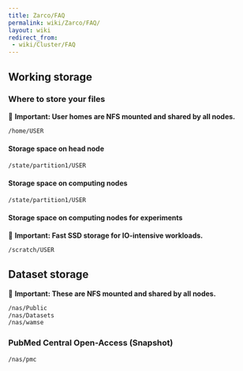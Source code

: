 ```yaml
---
title: Zarco/FAQ
permalink: wiki/Zarco/FAQ/
layout: wiki
redirect_from:
 - wiki/Cluster/FAQ
---
```


Working storage
---------------

### Where to store your files

📖 **Important: User homes are NFS mounted and shared by all nodes.**

```bash
/home/USER
```

#### Storage space on head node

```bash
/state/partition1/USER
```

#### Storage space on computing nodes

```bash
/state/partition1/USER
```

#### Storage space on computing nodes for experiments

📖 **Important: Fast SSD storage for IO-intensive workloads.**

```bash
/scratch/USER
```

Dataset storage
---------------

📖 **Important: These are NFS mounted and shared by all nodes.**

```bash
/nas/Public
/nas/Datasets
/nas/wamse
```

### PubMed Central Open-Access (Snapshot)

```bash
/nas/pmc
```

